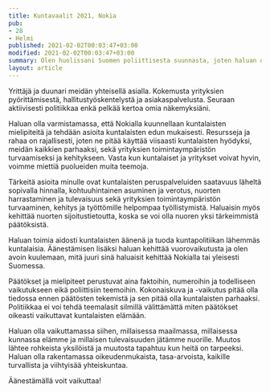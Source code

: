 ```yaml
---
title: Kuntavaalit 2021, Nokia
pub:
- 28
- Helmi
published: 2021-02-02T00:03:47+03:00
modified: 2021-02-02T00:03:47+03:00
summary: Olen huolissani Suomen poliittisesta suunnasta, joten haluan olla varmistamassa, että Nokialla kuunnellaan kuntalaisten mielipiteitä ja tehdään asioita kuntalaisten eduksi. Varmistetaan yhdessä parempi tulevaisuus!
layout: article
---
```


Yrittäjä ja duunari meidän yhteisellä asialla. Kokemusta yrityksien pyörittämisestä, hallitustyöskentelystä ja asiakaspalvelusta. Seuraan aktiivisesti politiikkaa enkä pelkää kertoa omia näkemyksiäni.

Haluan olla varmistamassa, että Nokialla kuunnellaan kuntalaisten mielipiteitä ja tehdään asioita kuntalaisten edun mukaisesti. Resursseja ja rahaa on rajallisesti, joten ne pitää käyttää viisaasti kuntalaisten hyödyksi, meidän kaikkien parhaaksi, sekä yrityksien toimintaympäristön turvaamiseksi ja kehitykseen. Vasta kun kuntalaiset ja yritykset voivat hyvin, voimme miettiä puolueiden muita teemoja.

Tärkeitä asioita minulle ovat kuntalaisten peruspalveluiden saatavuus läheltä sopivalla hinnalla, kohtuuhintainen asuminen ja verotus, nuorten harrastaminen ja tulevaisuus sekä yrityksien toimintaympäristön turvaaminen, kehitys ja työttömille helpompaa työllistymistä. Haluaisin myös kehittää nuorten sijoitustietoutta, koska se voi olla nuoren yksi tärkeimmistä päätöksistä.

Haluan toimia aidosti kuntalaisten äänenä ja tuoda kuntapolitiikan lähemmäs kuntalaisia. Äänestämisen lisäksi haluan kehittää vuorovaikutusta ja olen avoin kuulemaan, mitä juuri sinä haluaisit kehittää Nokialla tai yleisesti Suomessa.

Päätökset ja mielipiteet perustuvat aina faktoihin, numeroihin ja todelliseen vaikutukseen eikä poliittisiin teemoihin. Kokonaiskuva ja -vaikutus pitää olla tiedossa ennen päätösten tekemistä ja sen pitää olla kuntalaisten parhaaksi. Politiikkaa ei voi tehdä teemalasit silmillä välittämättä miten päätökset oikeasti vaikuttavat kuntalaisten elämään.

Haluan olla vaikuttamassa siihen, millaisessa maailmassa, millaisessa kunnassa elämme ja millaisen tulevaisuuden jätämme nuorille. Muutos lähtee rohkeista yksilöistä ja muutosta tapahtuu kun heitä on tarpeeksi. Haluan olla rakentamassa oikeudenmukaista, tasa-arvoista, kaikille turvallista ja viihtyisää yhteiskuntaa.

Äänestämällä voit vaikuttaa!